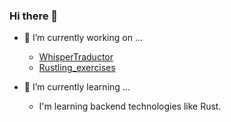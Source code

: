 ### Hi there 👋

- 🔭 I’m currently working on ...
  - [WhisperTraductor](https://github.com/amillanaol/WhisperTraductor)
  - [Rustling_exercises](https://github.com/amillanaol/Rustling_exercises)
  
- 🌱 I’m currently learning ...
  - I'm learning backend technologies like Rust.

